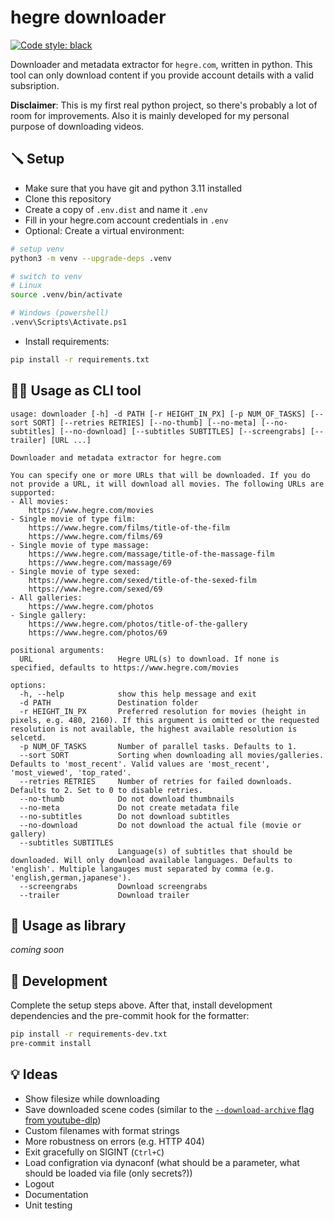# hegre downloader
[![Code style: black](https://img.shields.io/badge/code%20style-black-000000.svg)](https://github.com/psf/black)

Downloader and metadata extractor for `hegre.com`, written in python. This tool can only download content if you provide account details with a valid subsription.

**Disclaimer**: This is my first real python project, so there's probably a lot of room for improvements. Also it is mainly developed for my personal purpose of downloading videos.

## 🪛 Setup
- Make sure that you have git and python 3.11 installed
- Clone this repository
- Create a copy of `.env.dist` and name it `.env`
- Fill in your hegre.com account credentials in `.env`
- Optional: Create a virtual environment:
```sh
# setup venv
python3 -m venv --upgrade-deps .venv

# switch to venv 
# Linux
source .venv/bin/activate

# Windows (powershell)
.venv\Scripts\Activate.ps1
```
- Install requirements:
```sh
pip install -r requirements.txt
```

## 🧑‍💻 Usage as CLI tool
```
usage: downloader [-h] -d PATH [-r HEIGHT_IN_PX] [-p NUM_OF_TASKS] [--sort SORT] [--retries RETRIES] [--no-thumb] [--no-meta] [--no-subtitles] [--no-download] [--subtitles SUBTITLES] [--screengrabs] [--trailer] [URL ...]

Downloader and metadata extractor for hegre.com

You can specify one or more URLs that will be downloaded. If you do not provide a URL, it will download all movies. The following URLs are supported:
- All movies:
    https://www.hegre.com/movies
- Single movie of type film:
    https://www.hegre.com/films/title-of-the-film
    https://www.hegre.com/films/69
- Single movie of type massage:
    https://www.hegre.com/massage/title-of-the-massage-film
    https://www.hegre.com/massage/69
- Single movie of type sexed:
    https://www.hegre.com/sexed/title-of-the-sexed-film
    https://www.hegre.com/sexed/69
- All galleries:
    https://www.hegre.com/photos
- Single gallery:
    https://www.hegre.com/photos/title-of-the-gallery
    https://www.hegre.com/photos/69

positional arguments:
  URL                   Hegre URL(s) to download. If none is specified, defaults to https://www.hegre.com/movies

options:
  -h, --help            show this help message and exit
  -d PATH               Destination folder
  -r HEIGHT_IN_PX       Preferred resolution for movies (height in pixels, e.g. 480, 2160). If this argument is omitted or the requested resolution is not available, the highest available resolution is selcetd.
  -p NUM_OF_TASKS       Number of parallel tasks. Defaults to 1.
  --sort SORT           Sorting when downloading all movies/galleries. Defaults to 'most_recent'. Valid values are 'most_recent', 'most_viewed', 'top_rated'.
  --retries RETRIES     Number of retries for failed downloads. Defaults to 2. Set to 0 to disable retries.
  --no-thumb            Do not download thumbnails
  --no-meta             Do not create metadata file
  --no-subtitles        Do not download subtitles
  --no-download         Do not download the actual file (movie or gallery)
  --subtitles SUBTITLES
                        Language(s) of subtitles that should be downloaded. Will only download available languages. Defaults to 'english'. Multiple langauges must separated by comma (e.g. 'english,german,japanese').
  --screengrabs         Download screengrabs
  --trailer             Download trailer
```

## 📖 Usage as library
*coming soon*

## 👷 Development
Complete the setup steps above. After that, install development dependencies and the pre-commit hook for the formatter:
```sh
pip install -r requirements-dev.txt
pre-commit install
```

## 💡 Ideas
- Show filesize while downloading
- Save downloaded scene codes (similar to the [`--download-archive` flag from youtube-dlp](https://github.com/yt-dlp/yt-dlp#video-selection))
- Custom filenames with format strings
- More robustness on errors (e.g. HTTP 404)
- Exit gracefully on SIGINT (`Ctrl+C`)
- Load configration via dynaconf (what should be a parameter, what should be loaded via file (only secrets?))
- Logout
- Documentation
- Unit testing

